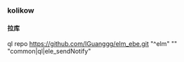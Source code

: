 ### kolikow
#### 拉库 
ql repo https://github.com/IGuanggg/elm_ebe.git "^elm" "" "common|ql|ele_sendNotify"



